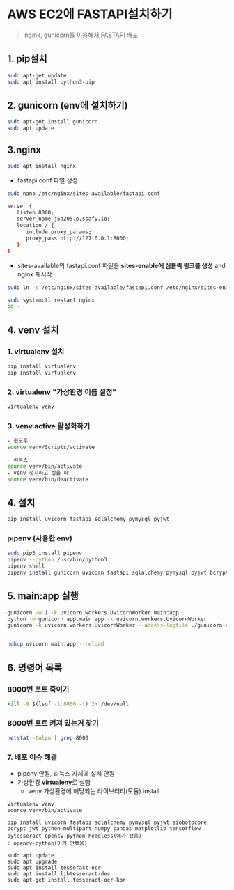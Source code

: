 # AWS EC2에 FASTAPI설치하기

> nginx, gunicorn를 이용해서 FASTAPI 배포

## 1. pip설치

```bash
sudo apt-get update
sudo apt install python3-pip
```

## 2. gunicorn (env에 설치하기)

```bash
sudo apt-get install gunicorn
sudo apt update
```

## 3.nginx

```bash
sudo apt install nginx
```

- fastapi.conf 파일 생성

```bash
sudo nano /etc/nginx/sites-available/fastapi.conf

server {
   listen 8000;
   server_name j5a205.p.ssafy.io;
   location / {
      include proxy_params;
      proxy_pass http://127.0.0.1:8000;
   }
}
```

- sites-available의 fastapi.conf 파일을 **sites-enable에 심볼릭 링크를 생성** and nginx 재시작

```bash
sudo ln -s /etc/nginx/sites-available/fastapi.conf /etc/nginx/sites-enabled/fastapi.conf

sudo systemctl restart nginx
cd ~
```

## 4. venv 설치

### 1. virtualenv 설치

```bash
pip install virtualenv
pip install virtualenv
```

### 2. virtualenv "가상환경 이름 설정"

```bash
virtualenv venv
```

### 3. venv active 활성화하기

```bash
- 윈도우
source venv/Scripts/activate

- 리눅스
source venv/bin/activate
- venv 정지하고 싶을 때
source venv/bin/deactivate
```

## 4. 설치

```bash
pip install uvicorn fastapi sqlalchemy pymysql pyjwt 
```

### pipenv (**사용한 env**)

```bash
sudo pip3 install pipenv
pipenv --python /usr/bin/python3
pipenv shell
pipenv install gunicorn uvicorn fastapi sqlalchemy pymysql pyjwt bcrypt
```

## 5. main:app 실행

```bash
gunicorn -w 1 -k uvicorn.workers.UvicornWorker main:app
python -m gunicorn app.main:app -k uvicorn.workers.UvicornWorker
gunicorn -k uvicorn.workers.UvicornWorker --access-logfile ./gunicorn-access.log main:app


nohup uvicorn main:app --reload
```

## 6. 명령어 목록

### 8000번 포트 죽이기

```bash
kill -9 $(lsof -i:8000 -t) 2> /dev/null
```

### 8000번 포트 켜져 있는거 찾기

```bash
netstat -tulpn | grep 8000
```

### 7. 배포 이슈 해결

- pipenv 안됨, 리눅스 자체에 설치 안됨
- 가상환경 **virtualenv**로 실행 
  - venv 가상환경에 해당되는 라이브러리(모듈) install

```
virtualenv venv
source venv/bin/activate

pip install uvicorn fastapi sqlalchemy pymysql pyjwt aiobotocore bcrypt jwt python-multipart numpy pandas matplotlib tensorflow pytesseract opencv-python-headless(얘가 됐음)
: opencv-python(이거 안됐음)
```

```
sudo apt update 
sudo apt upgrade
sudo apt install tesseract-ocr 
sudo apt install libtesseract-dev
sudo apt-get install tesseract-ocr-kor
```

